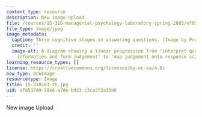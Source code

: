 ```yaml
---
content_type: resource
description: New image Upload
file: /courses/15-310-managerial-psychology-laboratory-spring-2003/ef85374918e6a7deb923c3ca2f3a35b0_15-310s03-th.jpg
file_type: image/jpeg
image_metadata:
  caption: Three cognitive stages in answering questions. (Image by Prof. Dan Ariely.)
  credit: ''
  image-alt: A diagram showing a linear progression from 'interpret question' to 'retrive
    information and form judgement' to 'map judgement onto response scale'.
learning_resource_types: []
license: https://creativecommons.org/licenses/by-nc-sa/4.0/
ocw_type: OCWImage
resourcetype: Image
title: 15-310s03-th.jpg
uid: ef853749-18e6-a7de-b923-c3ca2f3a35b0
---
```

New image Upload